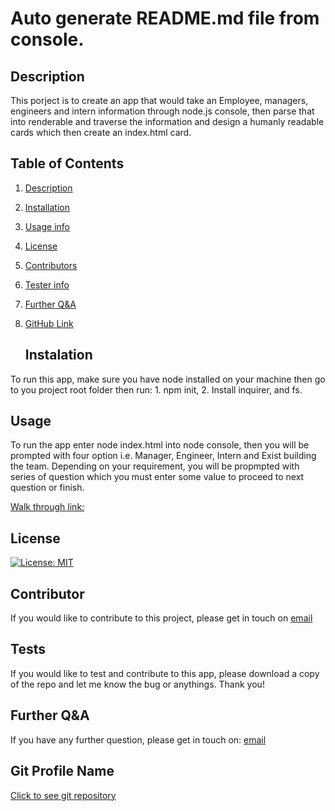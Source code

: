   #    Auto generate README.md file from console.   <a name="title-0"></a>
  ##  Description <a name="description-1"></a>

     

This porject is to create an app that would take an Employee, managers, engineers and intern information through node.js console, then parse that into renderable and traverse the information and design a humanly readable cards which then create an index.html card.  
   

## Table of Contents

   
1. [Description](#description-1)
   
2. [Installation](#instalation-2)
   
3. [Usage info](#usage-3)
   
4. [License](#license-4)
   
5. [Contributors](#contributor-5)
   
6. [Tester info](#tests-6)
   
7. [Further Q&A](#FurtherQA)
   
8. [GitHub Link](#GitProfileName)
   
   ## Instalation <a name="instalation-2"></a>

      

To run this app, make sure you have node installed on your machine then go to you project root folder then run: 1. npm init, 2. Install inquirer, and fs. 

   ##  Usage<a name="usage-3"></a>

      

To run the app enter node index.html into node console, then you will be prompted with four option i.e. Manager, Engineer, Intern and Exist building the team. Depending on your requirement, you will be propmpted with series of question which you must enter some value to proceed to next question or finish. 

      

[Walk through link:](https://www.youtube.com/watch?v=R_KmtZ3Xvx4) 

   ##  License <a name="license-4"></a>

      

[![License: MIT](https://img.shields.io/badge/License-MIT-yellow.svg)](https://opensource.org/licenses/MIT)

   ##  Contributor <a name="contributor-5"></a>

      

If you would like to contribute to this project, please get in touch on [email](mailto:zakaria.khan@zaksweb.co.uk)

   ##  Tests <a name="tests-6"></a>

      

If you would like to test and contribute to this app, please download a copy of the repo and let me know the bug or anythings. Thank you!

   ##  Further Q&A <a name="FurtherQA"></a>

      

If you have any further question, please get in touch on: [email](zakaria.khan@zaksweb.co.uk)

   ##  Git Profile Name <a name="GitProfileName"></a>

      

[Click to see git repository](https://github.com/Zakaria1986)
   
